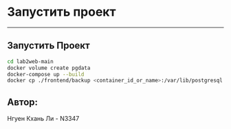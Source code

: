 ﻿# Запустить проект
---------------------------
## Запустить Проект

```sh
cd lab2web-main
docker volume create pgdata
docker-compose up --build
docker cp ./frontend/backup <container_id_or_name>:/var/lib/postgresql
```

## Автор:
Нгуен Кхань Ли - N3347
